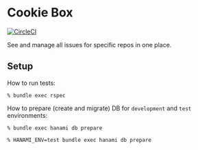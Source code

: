 # Cookie Box

[![CircleCI](https://circleci.com/gh/davydovanton/cookie_box.svg?style=svg)](https://circleci.com/gh/davydovanton/cookie_box)

See and manage all issues for specific repos in one place.

## Setup

How to run tests:

```
% bundle exec rspec
```

How to prepare (create and migrate) DB for `development` and `test` environments:

```
% bundle exec hanami db prepare

% HANAMI_ENV=test bundle exec hanami db prepare
```

